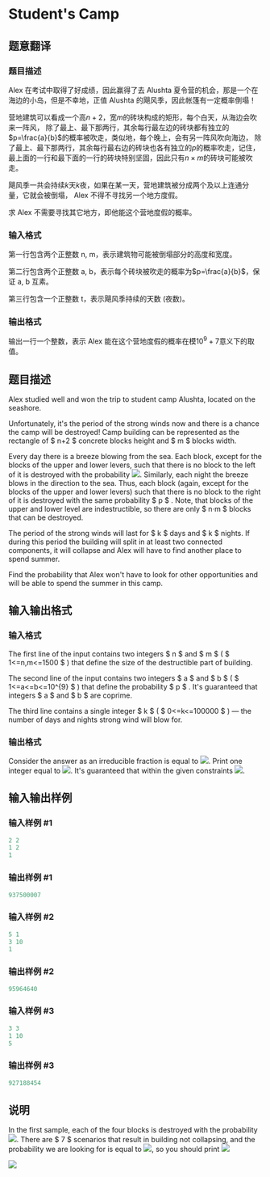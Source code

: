 # Student&#039;s Camp

## 题意翻译

### 题目描述

Alex 在考试中取得了好成绩，因此赢得了去 Alushta 夏令营的机会，那是一个在海边的小岛，但是不幸地，正值 Alushta 的飓风季，因此帐篷有一定概率倒塌！

营地建筑可以看成一个高$n + 2$，宽$m$的砖块构成的矩形，每个白天，从海边会吹来一阵风， 除了最上、最下那两行，其余每行最左边的砖块都有独立的$p=\frac{a}{b}$的概率被吹走，类似地，每个晚上，会有另一阵风吹向海边， 除了最上、最下那两行，其余每行最右边的砖块也各有独立的$p$的概率吹走，记住，最上面的一行和最下面的一行的砖块特别坚固，因此只有$n×m$的砖块可能被吹走。

飓风季一共会持续$k$天$k$夜，如果在某一天，营地建筑被分成两个及以上连通分量，它就会被倒塌， Alex 不得不寻找另一个地方度假。

求 Alex 不需要寻找其它地方，即他能这个营地度假的概率。

### 输入格式

第一行包含两个正整数 n, m，表示建筑物可能被倒塌部分的高度和宽度。

第二行包含两个正整数 a, b，表示每个砖块被吹走的概率为$p=\frac{a}{b}$，保证 a, b 互素。

第三行包含一个正整数 t，表示飓风季持续的天数 (夜数)。

### 输出格式

输出一行一个整数，表示 Alex 能在这个营地度假的概率在模$10^9 + 7$意义下的取值。

## 题目描述

Alex studied well and won the trip to student camp Alushta, located on the seashore.

Unfortunately, it's the period of the strong winds now and there is a chance the camp will be destroyed! Camp building can be represented as the rectangle of $ n+2 $ concrete blocks height and $ m $ blocks width.

Every day there is a breeze blowing from the sea. Each block, except for the blocks of the upper and lower levers, such that there is no block to the left of it is destroyed with the probability ![](https://cdn.luogu.com.cn/upload/vjudge_pic/CF708E/422afcf1e06a5628bae49992f52449e3f10a781f.png). Similarly, each night the breeze blows in the direction to the sea. Thus, each block (again, except for the blocks of the upper and lower levers) such that there is no block to the right of it is destroyed with the same probability $ p $ . Note, that blocks of the upper and lower level are indestructible, so there are only $ n·m $ blocks that can be destroyed.

The period of the strong winds will last for $ k $ days and $ k $ nights. If during this period the building will split in at least two connected components, it will collapse and Alex will have to find another place to spend summer.

Find the probability that Alex won't have to look for other opportunities and will be able to spend the summer in this camp.

## 输入输出格式

### 输入格式

The first line of the input contains two integers $ n $ and $ m $ ( $ 1<=n,m<=1500 $ ) that define the size of the destructible part of building.

The second line of the input contains two integers $ a $ and $ b $ ( $ 1<=a<=b<=10^{9} $ ) that define the probability $ p $ . It's guaranteed that integers $ a $ and $ b $ are coprime.

The third line contains a single integer $ k $ ( $ 0<=k<=100000 $ ) — the number of days and nights strong wind will blow for.

### 输出格式

Consider the answer as an irreducible fraction is equal to ![](https://cdn.luogu.com.cn/upload/vjudge_pic/CF708E/80a3a0e00c79b470772b3be90efd3e0d2e457bd7.png). Print one integer equal to ![](https://cdn.luogu.com.cn/upload/vjudge_pic/CF708E/554b30b982e35fb63eb76dd412a37e11659c08f3.png). It's guaranteed that within the given constraints ![](https://cdn.luogu.com.cn/upload/vjudge_pic/CF708E/7e61bb4a29a39d49b7ec2c70e2cceae658d627bd.png).

## 输入输出样例

### 输入样例 #1

```cpp
2 2
1 2
1

```
### 输出样例 #1

```cpp
937500007

```
### 输入样例 #2

```cpp
5 1
3 10
1

```
### 输出样例 #2

```cpp
95964640

```
### 输入样例 #3

```cpp
3 3
1 10
5

```
### 输出样例 #3

```cpp
927188454

```
## 说明

In the first sample, each of the four blocks is destroyed with the probability ![](https://cdn.luogu.com.cn/upload/vjudge_pic/CF708E/fda96725ccc697b767e5edbf0d5cfb5ba17d9aa2.png). There are $ 7 $ scenarios that result in building not collapsing, and the probability we are looking for is equal to ![](https://cdn.luogu.com.cn/upload/vjudge_pic/CF708E/dda8ba13f4feb6c7325a04d07cb771a7084c4ba2.png), so you should print ![](https://cdn.luogu.com.cn/upload/vjudge_pic/CF708E/823f9bb4d7539823cd6e4037b4f9a35cb2e52f03.png)

![](https://cdn.luogu.com.cn/upload/vjudge_pic/CF708E/2ecb6c84ea76dfa6c7235391533a743f1c25b7f8.png)

